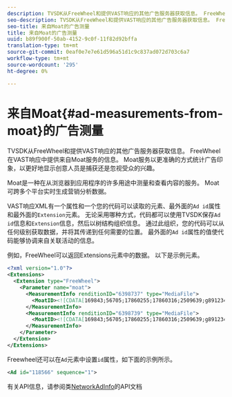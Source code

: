 ```yaml
---
description: TVSDK从FreeWheel和提供VAST响应的其他广告服务器获取信息。 FreeWheel在VAST响应中提供来自Moat服务的信息。 Moat服务以更准确的方式统计广告印象，以更好地显示创意人员是捕获还是忽视受众的兴趣。
seo-description: TVSDK从FreeWheel和提供VAST响应的其他广告服务器获取信息。 FreeWheel在VAST响应中提供来自Moat服务的信息。 Moat服务以更准确的方式统计广告印象，以更好地显示创意人员是捕获还是忽视受众的兴趣。
seo-title: 来自Moat的广告测量
title: 来自Moat的广告测量
uuid: b89f900f-50ab-4152-9c0f-11f82d92bffa
translation-type: tm+mt
source-git-commit: 0eaf0e7e7e61d596a51d1c9c837ad072d703c6a7
workflow-type: tm+mt
source-wordcount: '295'
ht-degree: 0%

---
```



# 来自Moat{#ad-measurements-from-moat}的广告测量

TVSDK从FreeWheel和提供VAST响应的其他广告服务器获取信息。 FreeWheel在VAST响应中提供来自Moat服务的信息。 Moat服务以更准确的方式统计广告印象，以更好地显示创意人员是捕获还是忽视受众的兴趣。

Moat是一种在从浏览器到应用程序的许多用途中测量和查看内容的服务。 Moat可跨多个平台实时生成营销分析数据。

VAST响应XML有一个属性和一个您的代码可以读取的元素、最外面的`Ad id`属性和最外面的`Extension`元素。 无论采用哪种方式，代码都可以使用TVSDK保存`Ad id`信息和`Extension`信息，然后以树结构组织信息。 通过此组织，您的代码可以从任何级别获取数据，并将其传递到任何需要的位置。 最外面的`Ad id`属性的值使代码能够协调来自关联活动的信息。

例如，FreeWheel可以返回Extensions元素中的数据。 以下是示例元素。

```xml
<?xml version="1.0"?> 
<Extensions> 
  <Extension type="FreeWheel"> 
    <Parameter name="moat"> 
      <MeasurementInfo renditionID="6398737" type="MediaFile"> 
        <MoatID><![CDATA[169843;56705;17860255;17860316;2509639;g8912342;103311138;g436558;530633]]></MoatID> 
      </MeasurementInfo> 
      <MeasurementInfo renditionID="6398739" type="MediaFile"> 
        <MoatID><![CDATA[169843;56705;17860255;17860316;2509639;g8912342;103311138;g436558;530633]]></MoatID> 
      </MeasurementInfo> 
    </Parameter> 
  </Extension> 
</Extensions> 
```

Freewheel还可以在`Ad`元素中设置`id`属性，如下面的示例所示。

```xml
<Ad id="118566" sequence="1">
```

有关API信息，请参阅类[NetworkAdInfo](https://help.adobe.com/en_US/primetime/api/psdk/javadoc_2.7/)的API文档
